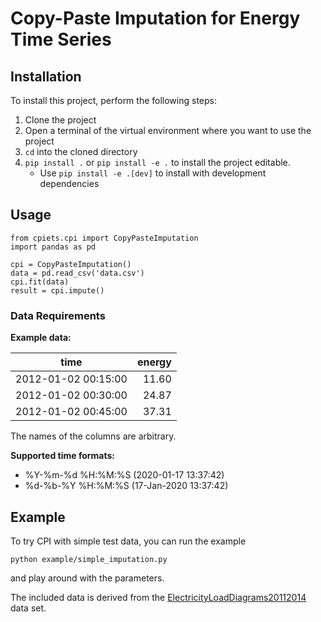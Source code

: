 # Copy-Paste Imputation for Energy Time Series

## Installation

To install this project, perform the following steps:
1. Clone the project
2. Open a terminal of the virtual environment where you want to use the project
3. `cd` into the cloned directory
4. `pip install .` or `pip install -e .` to install the project editable.
    * Use `pip install -e .[dev]` to install with development dependencies

## Usage

    from cpiets.cpi import CopyPasteImputation
    import pandas as pd

    cpi = CopyPasteImputation()
    data = pd.read_csv('data.csv')
    cpi.fit(data)
    result = cpi.impute()

### Data Requirements

**Example data:**

| time                | energy |
| ------------------- | ------:|
| 2012-01-02 00:15:00 |  11.60 |
| 2012-01-02 00:30:00 |  24.87 |
| 2012-01-02 00:45:00 |  37.31 |


The names of the columns are arbitrary.

**Supported time formats:**
* %Y-%m-%d %H:%M:%S (2020-01-17 13:37:42)
* %d-%b-%Y %H:%M:%S (17-Jan-2020 13:37:42)


## Example

To try CPI with simple test data, you can run the example

    python example/simple_imputation.py

and play around with the parameters.

The included data is derived from the [ElectricityLoadDiagrams20112014](https://archive.ics.uci.edu/ml/datasets/ElectricityLoadDiagrams20112014) data set.